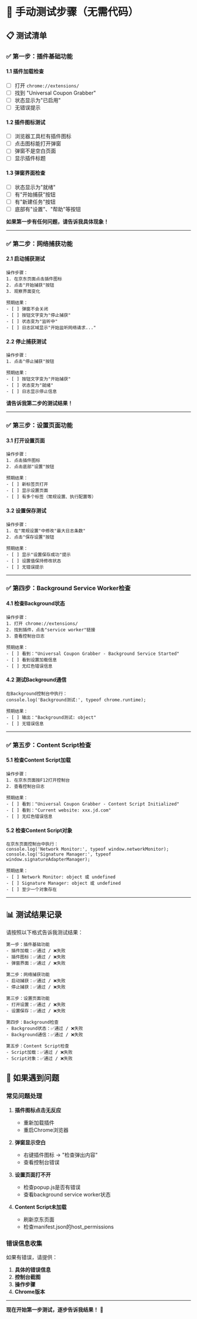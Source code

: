 # 🧪 手动测试步骤（无需代码）

## 📋 测试清单

### ✅ 第一步：插件基础功能

#### 1.1 插件加载检查
- [ ] 打开 `chrome://extensions/`
- [ ] 找到 "Universal Coupon Grabber"
- [ ] 状态显示为"已启用"
- [ ] 无错误提示

#### 1.2 插件图标测试
- [ ] 浏览器工具栏有插件图标
- [ ] 点击图标能打开弹窗
- [ ] 弹窗不是空白页面
- [ ] 显示插件标题

#### 1.3 弹窗界面检查
- [ ] 状态显示为"就绪"
- [ ] 有"开始捕获"按钮
- [ ] 有"新建任务"按钮
- [ ] 底部有"设置"、"帮助"等按钮

**如果第一步有任何问题，请告诉我具体现象！**

---

### ✅ 第二步：网络捕获功能

#### 2.1 启动捕获测试
```
操作步骤：
1. 在京东页面点击插件图标
2. 点击"开始捕获"按钮
3. 观察界面变化

预期结果：
- [ ] 弹窗不会关闭
- [ ] 按钮文字变为"停止捕获"
- [ ] 状态变为"监听中"
- [ ] 日志区域显示"开始监听网络请求..."
```

#### 2.2 停止捕获测试
```
操作步骤：
1. 点击"停止捕获"按钮

预期结果：
- [ ] 按钮文字变为"开始捕获"
- [ ] 状态变为"就绪"
- [ ] 日志显示停止信息
```

**请告诉我第二步的测试结果！**

---

### ✅ 第三步：设置页面功能

#### 3.1 打开设置页面
```
操作步骤：
1. 点击插件图标
2. 点击底部"设置"按钮

预期结果：
- [ ] 新标签页打开
- [ ] 显示设置页面
- [ ] 有多个标签（常规设置、执行配置等）
```

#### 3.2 设置保存测试
```
操作步骤：
1. 在"常规设置"中修改"最大日志条数"
2. 点击"保存设置"按钮

预期结果：
- [ ] 显示"设置保存成功"提示
- [ ] 设置值保持修改状态
- [ ] 无错误提示
```

---

### ✅ 第四步：Background Service Worker检查

#### 4.1 检查Background状态
```
操作步骤：
1. 打开 chrome://extensions/
2. 找到插件，点击"service worker"链接
3. 查看控制台日志

预期结果：
- [ ] 看到："Universal Coupon Grabber - Background Service Started"
- [ ] 看到设置加载信息
- [ ] 无红色错误信息
```

#### 4.2 测试Background通信
```
在Background控制台中执行：
console.log('Background测试:', typeof chrome.runtime);

预期结果：
- [ ] 输出："Background测试: object"
- [ ] 无错误信息
```

---

### ✅ 第五步：Content Script检查

#### 5.1 检查Content Script加载
```
操作步骤：
1. 在京东页面按F12打开控制台
2. 查看控制台日志

预期结果：
- [ ] 看到："Universal Coupon Grabber - Content Script Initialized"
- [ ] 看到："Current website: xxx.jd.com"
- [ ] 无红色错误信息
```

#### 5.2 检查Content Script对象
```
在京东页面控制台中执行：
console.log('Network Monitor:', typeof window.networkMonitor);
console.log('Signature Manager:', typeof window.signatureAdapterManager);

预期结果：
- [ ] Network Monitor: object 或 undefined
- [ ] Signature Manager: object 或 undefined
- [ ] 至少一个对象存在
```

---

## 📊 测试结果记录

请按照以下格式告诉我测试结果：

```
第一步：插件基础功能
- 插件加载：✅通过 / ❌失败
- 插件图标：✅通过 / ❌失败  
- 弹窗界面：✅通过 / ❌失败

第二步：网络捕获功能
- 启动捕获：✅通过 / ❌失败
- 停止捕获：✅通过 / ❌失败

第三步：设置页面功能
- 打开设置：✅通过 / ❌失败
- 设置保存：✅通过 / ❌失败

第四步：Background检查
- Background状态：✅通过 / ❌失败
- Background通信：✅通过 / ❌失败

第五步：Content Script检查
- Script加载：✅通过 / ❌失败
- Script对象：✅通过 / ❌失败
```

## 🚨 如果遇到问题

### 常见问题处理

1. **插件图标点击无反应**
   - 重新加载插件
   - 重启Chrome浏览器

2. **弹窗显示空白**
   - 右键插件图标 → "检查弹出内容"
   - 查看控制台错误

3. **设置页面打不开**
   - 检查popup.js是否有错误
   - 查看background service worker状态

4. **Content Script未加载**
   - 刷新京东页面
   - 检查manifest.json的host_permissions

### 错误信息收集

如果有错误，请提供：
1. **具体的错误信息**
2. **控制台截图**
3. **操作步骤**
4. **Chrome版本**

---

**现在开始第一步测试，逐步告诉我结果！** 🚀
